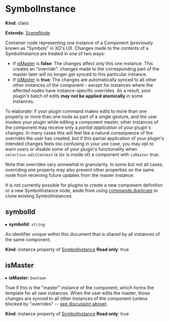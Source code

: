 # SymbolInstance

**Kind**: class

**Extends**: [SceneNode](/develop/reference/SceneNode)

Container node representing one instance of a Component (previously known as "Symbols" in XD's UI). Changes made to the contents of a
SymbolInstance are treated in one of two ways:

- If [isMaster](#ismaster) is **false**: The changes affect _only_ this one instance. This creates an "override":
  changes made to the corresponding part of the master later will no longer get synced to this particular instance.
- If [isMaster](#ismaster) is **true**: The changes are automatically synced to all other other instances of the
  component - _except_ for instances where the affected nodes have instance-specific overrides. As a result, your plugin's batch
  of edits **may not be applied atomically** in some instances.

To elaborate: if your plugin command makes edits to more than one property or more than one node as part of a single gesture, and the
user invokes your plugin while editing a component master, other instances of the component may receive only a _partial application_
of your plugin's changes. In many cases this will feel like a natural consequence of the overrides the user has created, but if this
partial application of your plugin's intended changes feels too confusing in your use case, you may opt to warn users or disable some
of your plugin's functionality when `selection.editContext` is (or is inside of) a component with `isMaster` true.

Note that overrides vary somewhat in granularity. In some but not all cases, overriding one property may also prevent other properties
on the same node from receiving future updates from the master instance.

It is not currently possible for plugins to _create_ a new component definition or a new SymbolInstance node, aside from using
[commands.duplicate](/develop/reference/commands/#duplicate) to clone existing SymbolInstances.

## symbolId

▸ **symbolId**: `string`

An identifier unique within this document that is shared by all instances of the same component.

**Kind**: instance property of [SymbolInstance](#symbolinstance)
**Read only**: true

## isMaster

▸ **isMaster**: `boolean`

True if this is the "master" instance of the component, which forms the template for all new instances. When the user edits the master,
those changes are synced to all other instances of the component (unless blocked by "overrides" -- [see discussion above](#symbolinstance)).

**Kind**: instance property of [SymbolInstance](#symbolinstance)
**Read only**: true
